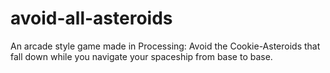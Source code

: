# avoid-all-asteroids
An arcade style game made in Processing:
Avoid the Cookie-Asteroids that fall down while you navigate your spaceship from base to base.
